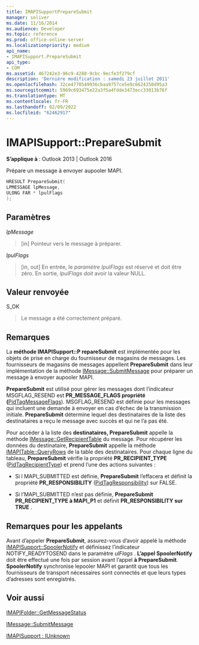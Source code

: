 ```yaml
---
title: IMAPISupportPrepareSubmit
manager: soliver
ms.date: 11/16/2014
ms.audience: Developer
ms.topic: reference
ms.prod: office-online-server
ms.localizationpriority: medium
api_name:
- IMAPISupport.PrepareSubmit
api_type:
- COM
ms.assetid: 467242e3-96c9-4280-9cbc-9ecfe3f279cf
description: 'Derniére modification : samedi 23 juillet 2011'
ms.openlocfilehash: 32ce4770549936cbaa9757ce5e9c6624350d95a3
ms.sourcegitcommit: 5969c693475e22a3f5a4fdde3473ecc33013b76f
ms.translationtype: MT
ms.contentlocale: fr-FR
ms.lasthandoff: 02/09/2022
ms.locfileid: "62462917"
---
```

# <a name="imapisupportpreparesubmit"></a>IMAPISupport::PrepareSubmit

  
  
**S’applique à** : Outlook 2013 | Outlook 2016 
  
Prépare un message à envoyer aupooler MAPI.
  
```cpp
HRESULT PrepareSubmit(
LPMESSAGE lpMessage,
ULONG FAR * lpulFlags
);
```

## <a name="parameters"></a>Paramètres

 _lpMessage_
  
> [in] Pointeur vers le message à préparer.
    
 _lpulFlags_
  
> [in, out] En entrée, le  _paramètre lpulFlags_ est réservé et doit être zéro. En sortie,  _lpulFlags doit_ avoir la valeur NULL. 
    
## <a name="return-value"></a>Valeur renvoyée

S_OK 
  
> Le message a été correctement préparé.
    
## <a name="remarks"></a>Remarques

La **méthode IMAPISupport::P repareSubmit** est implémentée pour les objets de prise en charge du fournisseur de magasins de messages. Les fournisseurs de magasins de messages appellent **PrepareSubmit** dans leur implémentation de la méthode [IMessage::SubmitMessage](imessage-submitmessage.md) pour préparer un message à envoyer aupooler MAPI. 
  
 **PrepareSubmit** est utilisé pour gérer les messages dont l’indicateur MSGFLAG_RESEND est **PR_MESSAGE_FLAGS propriété (**[PidTagMessageFlags](pidtagmessageflags-canonical-property.md)). MSGFLAG_RESEND est définie pour les messages qui incluent une demande à envoyer en cas d’échec de la transmission initiale. **PrepareSubmit** détermine lequel des destinataires de la liste des destinataires a reçu le message avec succès et qui ne l’a pas été. 
  
Pour accéder à la liste des **destinataires, PrepareSubmit** appelle la méthode [IMessage::GetRecipientTable](imessage-getrecipienttable.md) du message. Pour récupérer les données du destinataire, **PrepareSubmit** appelle la méthode [IMAPITable::QueryRows](imapitable-queryrows.md) de la table des destinataires. Pour chaque ligne du tableau, **PrepareSubmit** vérifie la propriété **PR_RECIPIENT_TYPE** ([PidTagRecipientType](pidtagrecipienttype-canonical-property.md)) et prend l’une des actions suivantes :
  
- Si l MAPI_SUBMITTED est définie, **PrepareSubmit** l’effacera et définit la propriété **PR_RESPONSIBILITY** ([PidTagResponsibility](pidtagresponsibility-canonical-property.md)) sur FALSE.
    
- Si l’MAPI_SUBMITTED n’est pas définie, **PrepareSubmit** **PR_RECIPIENT_TYPE à MAPI_P1** et définit **PR_RESPONSIBILITY sur TRUE** . 
    
## <a name="notes-to-callers"></a>Remarques pour les appelants

Avant d’appeler **PrepareSubmit**, assurez-vous d’avoir appelé la méthode [IMAPISupport::SpoolerNotify](imapisupport-spoolernotify.md) et définissez l’indicateur NOTIFY_READYTOSEND dans le paramètre _ulFlags_ . **L’appel SpoolerNotify** doit être effectué une fois par session avant l’appel **à PrepareSubmit**. **SpoolerNotify** synchronise lepooler MAPI et garantit que tous les fournisseurs de transport nécessaires sont connectés et que leurs types d’adresses sont enregistrés. 
  
## <a name="see-also"></a>Voir aussi



[IMAPIFolder::GetMessageStatus](imapifolder-getmessagestatus.md)
  
[IMessage::SubmitMessage](imessage-submitmessage.md)
  
[IMAPISupport : IUnknown](imapisupportiunknown.md)


